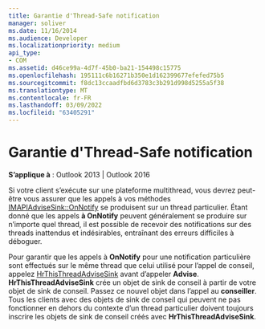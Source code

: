 ```yaml
---
title: Garantie d'Thread-Safe notification
manager: soliver
ms.date: 11/16/2014
ms.audience: Developer
ms.localizationpriority: medium
api_type:
- COM
ms.assetid: d46ce99a-4d7f-45b0-ba21-154498c15775
ms.openlocfilehash: 195111c6b16271b350e1d162399677efefed75b5
ms.sourcegitcommit: f8dc13ccaadfbd6d3783c3b291d998d5255a5f38
ms.translationtype: MT
ms.contentlocale: fr-FR
ms.lasthandoff: 03/09/2022
ms.locfileid: "63405291"
---
```

# <a name="ensuring-a-thread-safe-notification"></a>Garantie d'Thread-Safe notification

**S’applique à** : Outlook 2013 | Outlook 2016
  
Si votre client s’exécute sur une plateforme multithread, vous devrez peut-être vous assurer que les appels à vos méthodes [IMAPIAdviseSink::OnNotify](imapiadvisesink-onnotify.md) se produisent sur un thread particulier. Étant donné que les appels **à OnNotify** peuvent généralement se produire sur n’importe quel thread, il est possible de recevoir des notifications sur des threads inattendus et indésirables, entraînant des erreurs difficiles à déboguer.
  
Pour garantir que les appels à **OnNotify** pour une notification particulière sont effectués sur le même thread que celui utilisé  pour l’appel de conseil, appelez [HrThisThreadAdviseSink](hrthisthreadadvisesink.md) avant d’appeler **Advise**. **HrThisThreadAdviseSink** crée un objet de sink de conseil à partir de votre objet de sink de conseil. Passez ce nouvel objet dans l’appel au **conseiller**. Tous les clients avec des objets de sink de conseil qui peuvent ne pas fonctionner en dehors du contexte d’un thread particulier doivent toujours inscrire les objets de sink de conseil créés avec **HrThisThreadAdviseSink**.
